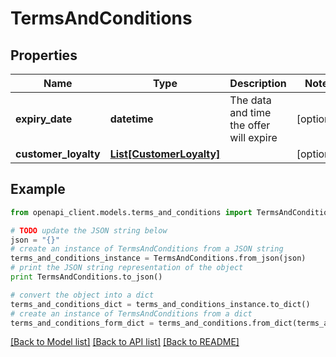 # TermsAndConditions


## Properties
Name | Type | Description | Notes
------------ | ------------- | ------------- | -------------
**expiry_date** | **datetime** | The data and time the offer will expire | [optional] 
**customer_loyalty** | [**List[CustomerLoyalty]**](CustomerLoyalty.md) |  | [optional] 

## Example

```python
from openapi_client.models.terms_and_conditions import TermsAndConditions

# TODO update the JSON string below
json = "{}"
# create an instance of TermsAndConditions from a JSON string
terms_and_conditions_instance = TermsAndConditions.from_json(json)
# print the JSON string representation of the object
print TermsAndConditions.to_json()

# convert the object into a dict
terms_and_conditions_dict = terms_and_conditions_instance.to_dict()
# create an instance of TermsAndConditions from a dict
terms_and_conditions_form_dict = terms_and_conditions.from_dict(terms_and_conditions_dict)
```
[[Back to Model list]](../README.md#documentation-for-models) [[Back to API list]](../README.md#documentation-for-api-endpoints) [[Back to README]](../README.md)


